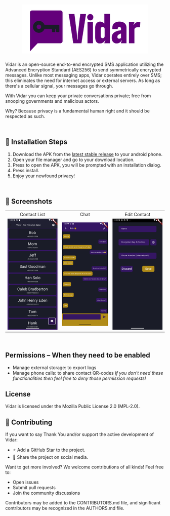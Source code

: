 <h1 align="center"><img src="https://github.com/DrSolidDevil/Vidar/blob/5e33c19f4a9d61d294e678f68249639c5fc8a1d9/branding/logo/vidar_logo_text.svg" width=400></h1>

Vidar is an open-source end-to-end encrypted SMS application utilizing the Advanced Encryption Standard (AES256) to send symmetrically encrypted messages. 
Unlike most messaging apps, Vidar operates entirely over SMS; this eliminates the need for internet access or external servers. As long as there's a cellular signal, your messages go through.

With Vidar you can keep your private conversations private; free from snooping governments and malicious actors.

Why? Because privacy is a fundamental human right and it should be respected as such.

<br>

## 🚀 Installation Steps
1. Download the APK from the [latest stable release](https://github.com/DrSolidDevil/Vidar/releases) to your android phone.
2. Open your file manager and go to your download location.
3. Press to open the APK, you will be prompted with an installation dialog.
4. Press install.
5. Enjoy your newfound privacy!

<br>

## 📸 Screenshots
<table>
  <tr>
    <td align="center">Contact List</td>
     <td align="center">Chat</td>
     <td align="center">Edit Contact</td>
  </tr>
  <tr>
    <td><img src="https://github.com/DrSolidDevil/Vidar/blob/110b2e2611224218c3e3028205e279d0c7dffbd4/screenshots/contact_list.png" width=270></td>
    <td><img src="https://github.com/DrSolidDevil/Vidar/blob/110b2e2611224218c3e3028205e279d0c7dffbd4/screenshots/chat_bob.png" width=270></td>
    <td><img src="https://github.com/DrSolidDevil/Vidar/blob/110b2e2611224218c3e3028205e279d0c7dffbd4/screenshots/edit_contact.png" width=270></td>
  </tr>
 </table>

<br>

## Permissions – When they need to be enabled
* Manage external storage: to export logs
* Manage phone calls: to share contact QR-codes
*If you don't need these functionalities then feel free to deny those permission requests!*

## License
Vidar is licensed under the Mozilla Public License 2.0 (MPL-2.0).

## 🤝 Contributing
If you want to say Thank You and/or support the active development of Vidar:
* ⭐ Add a GitHub Star to the project.
* 📢 Share the project on social media.

Want to get more involved? We welcome contributions of all kinds! Feel free to:
* Open issues
* Submit pull requests
* Join the community discussions

Contributors may be added to the CONTRIBUTORS.md file, and significant contributors may be recognized in the AUTHORS.md file.
